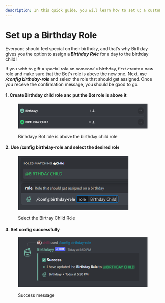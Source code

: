 ```yaml
---
description: In this quick guide, you will learn how to set up a custom birthday role.
---
```


# Set up a Birthday Role

Everyone should feel special on their birthday, and that's why Birthday gives you the option to assign a _**Birthday Role**_ for a day to the birthday child!

If you wish to gift a special role on someone's birthday, first create a new role and make sure that the Bot's role is above the new one. Next, use _**/config birthday-role**_ and select the role that should get assigned. Once you receive the confirmation message, you should be good to go.

#### 1. Create Birthday child role and put the Bot role is above it

<figure><img src="../../.gitbook/assets/BotOverBirthdayRole.png" alt=""><figcaption><p>Birthdayy Bot role is above the birthday child role</p></figcaption></figure>

#### 2. Use /config birthday-role and select the desired role

<figure><img src="../../.gitbook/assets/grafik.png" alt=""><figcaption><p>Select the Birthay Child Role</p></figcaption></figure>

#### 3. Set config successfully

<figure><img src="../../.gitbook/assets/grafik (3).png" alt=""><figcaption><p>Success message</p></figcaption></figure>
